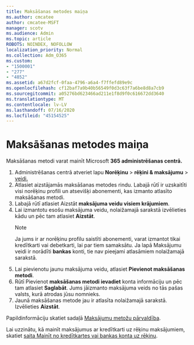 ```yaml
---
title: Maksāšanas metodes maiņa
ms.author: cmcatee
author: cmcatee-MSFT
manager: scotv
ms.audience: Admin
ms.topic: article
ROBOTS: NOINDEX, NOFOLLOW
localization_priority: Normal
ms.collection: Adm_O365
ms.custom:
- "1500001"
- "277"
- "4852"
ms.assetid: a67d2fcf-0faa-4796-a6a4-f7ffefd89e9c
ms.openlocfilehash: cf12baf7a9b40b56549f0d3c63f7a6be8d8a7cb9
ms.sourcegitcommit: a05276bd623466ad211e1f8d9f0c616672dd3640
ms.translationtype: MT
ms.contentlocale: lv-LV
ms.lasthandoff: 07/16/2020
ms.locfileid: "45154525"
---
```

# <a name="change-payment-method"></a>Maksāšanas metodes maiņa

Maksāšanas metodi varat mainīt Microsoft **365 administrēšanas centrā.**
  
1. Administrēšanas centrā atveriet lapu **Norēķinu**  >  **rēķini & maksājumu**  >  [veidi.](https://go.microsoft.com/fwlink/p/?linkid=2018806)
2. Atlasiet aizstājamās maksāšanas metodes rindu. Labajā rūtī ir uzskaitīti visi norēķinu profili un atsevišķi abonementi, kas izmanto atlasīto maksāšanas metodi.
3. Labajā rūtī atlasiet Aizstāt **maksājuma veidu visiem krājumiem**.
4. Lai izmantotu esošu maksājuma veidu, nolaižamajā sarakstā izvēlieties kādu un pēc tam atlasiet **Aizstāt**.
    > [!NOTE]
    > Ja jums ir ar norēķinu profilu saistīti abonementi, varat izmantot tikai kredītkarti vai debetkarti, lai par tiem samaksātu. Ja lapā Maksājumu veidi ir norādīti **bankas** konti, tie nav pieejami atlasāmiem nolaižamajā sarakstā.
5. Lai pievienotu jaunu maksājuma veidu, atlasiet **Pievienot maksāšanas metodi**.
6. Rūtī Pievienot **maksāšanas metodi ievadiet** konta informāciju un pēc tam atlasiet **Saglabāt**. Jums jāizmanto maksājuma veids no tās pašas valsts, kurā atrodas jūsu nomnieks.
7. Jaunā maksāšanas metode jau ir atlasīta nolaižamajā sarakstā. Izvēlieties **Aizstāt**.

Papildinformāciju skatiet sadaļā [Maksājumu metožu pārvaldība](https://docs.microsoft.com/microsoft-365/commerce/billing-and-payments/manage-payment-methods).

Lai uzzinātu, kā mainīt maksājumus ar kredītkarti uz rēķinu maksājumiem, skatiet [saita Mainīt no kredītkartes vai bankas konta uz rēķinu](https://docs.microsoft.com/microsoft-365/commerce/billing-and-payments/change-payment-method#change-from-credit-card-or-bank-account-to-invoice).